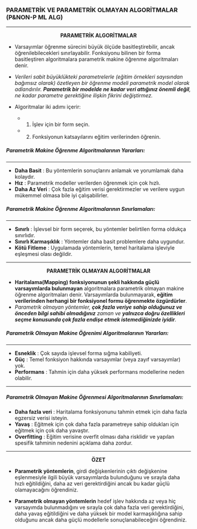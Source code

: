### PARAMETRİK VE PARAMETRİK OLMAYAN ALGORİTMALAR (P&NON-P ML ALG)
----

<p align="center">
  <b> PARAMETRİK ALGORİTMALAR</b><br>
</p>


* Varsayımlar öğrenme sürecini büyük ölçüde basitleştirebilir, ancak öğrenilebilecekleri sınırlayabilir. Fonksiyonu bilinen bir forma basitleştiren algoritmalara parametrik makine öğrenme algoritmaları denir.
* *Verileri sabit büyüklükteki parametrelerle (eğitim örnekleri sayısından bağımsız olarak) özetleyen bir öğrenme modeli parametrik model olarak adlandırılır. **Parametrik bir modelde ne kadar veri attığınız önemli değil**, ne kadar parametre gerektiğine ilişkin fikrini değiştirmez.*

* Algoritmalar iki adımı içerir:
    
    * 1. İşlev için bir form seçin.
    * 2. Fonksiyonun katsayılarını eğitim verilerinden öğrenin.

##### Parametrik Makine Öğrenme Algoritmalarının Yararları:
---
* **Daha Basit** : Bu yöntemlerin sonuçlarını anlamak ve yorumlamak daha kolaydır.
* **Hız** : Parametrik modeller verilerden öğrenmek için çok hızlı.
* **Daha Az Veri** : Çok fazla eğitim verisi gerektirmezler ve verilere uygun mükemmel olmasa bile iyi çalışabilirler.

##### Parametrik Makine Öğrenme Algoritmalarının Sınırlamaları:
---
* **Sınırlı** : İşlevsel bir form seçerek, bu yöntemler belirtilen forma oldukça sınırlıdır.
* **Sınırlı Karmaşıklık** : Yöntemler daha basit problemlere daha uygundur.
* **Kötü Fitleme** : Uygulamada yöntemlerin, temel haritalama işleviyle eşleşmesi olası değildir.

--------
<p align="center">
  <b> PARAMETRİK OLMAYAN ALGORİTMALAR</b><br>
</p>

* **Haritalama(Mapping) fonksiyonunun şekli hakkında güçlü varsayımlarda bulunmayan** algoritmalara parametrik olmayan makine öğrenme algoritmaları denir. Varsayımlarda bulunmayarak, **eğitim verilerinden herhangi bir fonksiyonel formu öğrenmekte özgürdürler**.
* *Parametrik olmayan yöntemler, **çok fazla veriye sahip olduğunuz ve önceden bilgi sahibi olmadığınız** zaman ve **yalnızca doğru özellikleri seçme konusunda çok fazla endişe etmek istemediğinizde iyidir**.*

##### Parametrik Olmayan Makine Öğrenimi Algoritmalarının Yararları:
---
* **Esneklik** : Çok sayıda işlevsel forma sığma kabiliyeti.
* **Güç** : Temel fonksiyon hakkında varsayımlar (veya zayıf varsayımlar) yok.
* **Performans** : Tahmin için daha yüksek performans modellerine neden olabilir.
---
##### Parametrik Olmayan Makine Öğrenmesi Algoritmalarının Sınırlamaları:

* **Daha fazla veri** : Haritalama fonksiyonunu tahmin etmek için daha fazla egzersiz verisi isteyin.
* **Yavaş** : Eğitmek için çok daha fazla parametreye sahip oldukları için eğitmek için çok daha yavaştır.
* **Overfitting** : Eğitim verisine overfit olması daha risklidir ve yapılan spesifik tahminin nedenini açıklama daha zordur.

---

<p align="center">
  <b> ÖZET</b><br>
</p>

* **Parametrik yöntemlerin**, girdi değişkenlerinin çıktı değişkenine eşlenmesiyle ilgili büyük varsayımlarda bulunduğunu ve sırayla daha hızlı eğitildiğini, daha az veri gerektirdiğini ancak bu kadar güçlü olamayacağını öğrendiniz.

* **Parametrik olmayan yöntemlerin** hedef işlev hakkında az veya hiç varsayımda bulunmadığını ve sırayla çok daha fazla veri gerektirdiğini, daha yavaş eğitildiğini ve daha yüksek bir model karmaşıklığına sahip olduğunu ancak daha güçlü modellerle sonuçlanabileceğini öğrendiniz.
